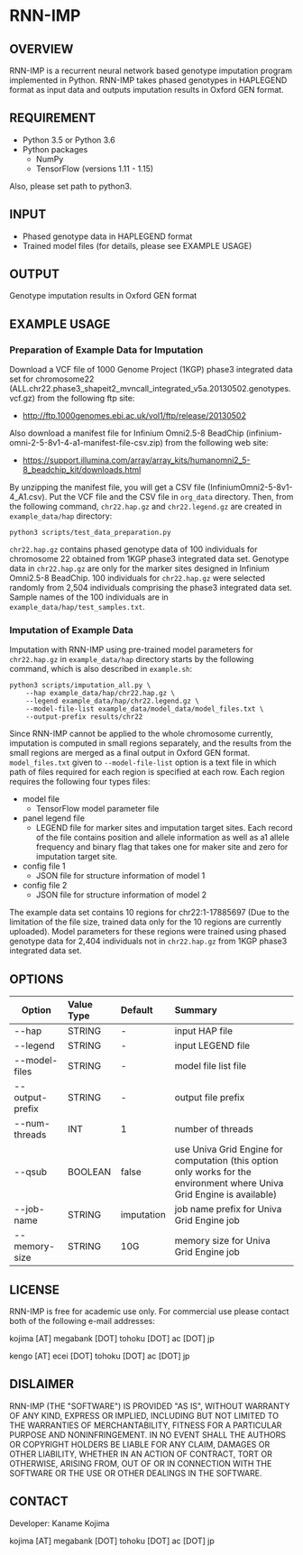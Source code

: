 # RNN-IMP

## OVERVIEW

RNN-IMP is a recurrent neural network based genotype imputation program implemented in Python. RNN-IMP takes phased genotypes in HAPLEGEND format as input data and outputs imputation results in Oxford GEN format.

## REQUIREMENT

- Python 3.5 or Python 3.6
- Python packages
  - NumPy
  - TensorFlow (versions 1.11 - 1.15)

Also, please set path to python3.

## INPUT

- Phased genotype data in HAPLEGEND format
- Trained model files (for details, please see EXAMPLE USAGE)

## OUTPUT

Genotype imputation results in Oxford GEN format

## EXAMPLE USAGE

### Preparation of Example Data for Imputation

Download a VCF file of 1000 Genome Project (1KGP) phase3 integrated data set for chromosome22 (ALL.chr22.phase3_shapeit2_mvncall_integrated_v5a.20130502.genotypes.vcf.gz) from the following ftp site:

- http://ftp.1000genomes.ebi.ac.uk/vol1/ftp/release/20130502

Also download a manifest file for Infinium Omni2.5-8 BeadChip (infinium-omni-2-5-8v1-4-a1-manifest-file-csv.zip) from the following web site:

- https://support.illumina.com/array/array_kits/humanomni2_5-8_beadchip_kit/downloads.html

By unzipping the manifest file, you will get a CSV file (InfiniumOmni2-5-8v1-4_A1.csv).
Put the VCF file and the CSV file in `org_data` directory. Then, from the following command, `chr22.hap.gz` and `chr22.legend.gz` are created in `example_data/hap` directory:

~~~~
python3 scripts/test_data_preparation.py
~~~~

`chr22.hap.gz` contains phased genotype data of 100 individuals for chromosome 22 obtained from 1KGP phase3 integrated data set. Genotype data in `chr22.hap.gz` are only for the marker sites designed in Infinium Omni2.5-8 BeadChip. 100 individuals for `chr22.hap.gz` were selected randomly from 2,504 individuals comprising the phase3 integrated data set. Sample names of the 100 individuals are in `example_data/hap/test_samples.txt`.

### Imputation of Example Data

Imputation with RNN-IMP using pre-trained model parameters for `chr22.hap.gz` in `example_data/hap` directory starts by the following command, which is also described in `example.sh`:

~~~~
python3 scripts/imputation_all.py \
    --hap example_data/hap/chr22.hap.gz \
    --legend example_data/hap/chr22.legend.gz \
    --model-file-list example_data/model_data/model_files.txt \
    --output-prefix results/chr22
~~~~

Since RNN-IMP cannot be applied to the whole chromosome currently, imputation is computed in small regions separately, and the results from the small regions are merged as a final output in Oxford GEN format. `model_files.txt` given to `--model-file-list` option is a text file in which path of files required for each region is specified at each row. Each region requires the following four types files:

- model file
  - TensorFlow model parameter file
- panel legend file
  - LEGEND file for marker sites and imputation target sites. Each record of the file contains position and allele information as well as a1 allele frequency and binary flag that takes one for maker site and zero for imputation target site.
- config file 1
  - JSON file for structure information of model 1
- config file 2
  - JSON file for structure information of model 2

The example data set contains 10 regions for chr22:1-17885697 (Due to the limitation of the file size, trained data only for the 10 regions are currently uploaded). Model parameters for these regions were trained using phased genotype data for 2,404 individuals not in `chr22.hap.gz` from 1KGP phase3 integrated data set.

## OPTIONS

| Option | Value Type | Default | Summary |
|--------|:-----------|:--------|:--------|
| --hap | STRING | - | input HAP file |
| --legend | STRING | - | input LEGEND file |
| --model-files | STRING | - | model file list file |
| --output-prefix | STRING | - | output file prefix |
| --num-threads | INT | 1 | number of threads |
| --qsub | BOOLEAN | false | use Univa Grid Engine for computation (this option only works for the environment where Univa Grid Engine is available) |
| --job-name | STRING | imputation | job name prefix for Univa Grid Engine job |
| --memory-size | STRING | 10G | memory size for Univa Grid Engine job |

## LICENSE

RNN-IMP is free for academic use only. For commercial use please contact both of the following e-mail addresses:

kojima [AT] megabank [DOT] tohoku [DOT] ac [DOT] jp

kengo [AT] ecei [DOT] tohoku [DOT] ac [DOT] jp

## DISLAIMER

RNN-IMP (THE "SOFTWARE") IS PROVIDED "AS IS", WITHOUT WARRANTY OF ANY KIND, EXPRESS OR IMPLIED, INCLUDING BUT NOT LIMITED TO THE WARRANTIES OF MERCHANTABILITY, FITNESS FOR A PARTICULAR PURPOSE AND NONINFRINGEMENT. IN NO EVENT SHALL THE AUTHORS OR COPYRIGHT HOLDERS BE LIABLE FOR ANY CLAIM, DAMAGES OR OTHER LIABILITY, WHETHER IN AN ACTION OF CONTRACT, TORT OR OTHERWISE, ARISING FROM, OUT OF OR IN CONNECTION WITH THE SOFTWARE OR THE USE OR OTHER DEALINGS IN THE SOFTWARE.

## CONTACT

Developer: Kaname Kojima

kojima [AT] megabank [DOT] tohoku [DOT] ac [DOT] jp
